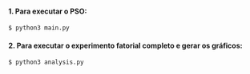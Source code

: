 #### 1. Para executar o PSO:
```
$ python3 main.py
```

#### 2. Para executar o experimento fatorial completo e gerar os gráficos:
```
$ python3 analysis.py
```
